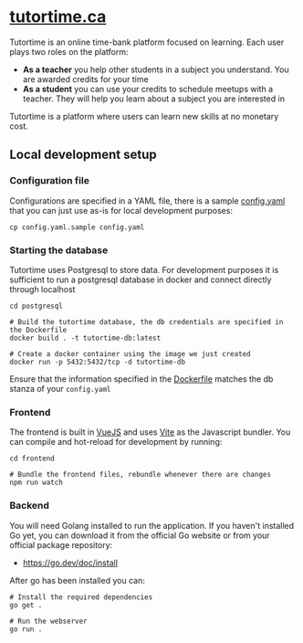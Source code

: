 # [tutortime.ca](https://tutortime.ca/)

Tutortime is an online time-bank platform focused on learning. Each user plays two roles on the platform:

- **As a teacher** you help other students in a subject you understand. You are awarded credits for your time
- **As a student** you can use your credits to schedule meetups with a teacher. They will help you learn about a subject you are interested in

Tutortime is a platform where users can learn new skills at no monetary cost.

## Local development setup

### Configuration file

Configurations are specified in a YAML file, there is a sample [config.yaml](config.yaml.sample) that you can just use as-is for local development purposes:

```shell
cp config.yaml.sample config.yaml
```

### Starting the database

Tutortime uses Postgresql to store data. For development purposes it is sufficient to run a postgresql database in docker and connect directly through localhost

```shell
cd postgresql

# Build the tutortime database, the db credentials are specified in the Dockerfile
docker build . -t tutortime-db:latest

# Create a docker container using the image we just created
docker run -p 5432:5432/tcp -d tutortime-db
```

Ensure that the information specified in the [Dockerfile](postgres/Dockerfile) matches the db stanza of your `config.yaml`

### Frontend

The frontend is built in [VueJS](https://vuejs.org/) and uses [Vite](https://vite.dev/) as the Javascript bundler. You can compile and hot-reload for development by running:

```shell
cd frontend

# Bundle the frontend files, rebundle whenever there are changes
npm run watch
```

### Backend

You will need Golang installed to run the application. If you haven't installed Go yet, you can download it from the official Go website or from your official package repository:

- https://go.dev/doc/install

After go has been installed you can:

```shell
# Install the required dependencies
go get .

# Run the webserver
go run .
```
